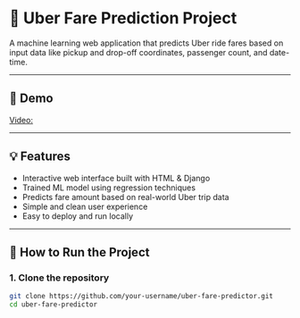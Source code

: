 
# 🚕 Uber Fare Prediction Project

A machine learning web application that predicts Uber ride fares based on input data like pickup and drop-off coordinates, passenger count, and date-time.

---

## 🎥 Demo

[Video:](https://github.com/user-attachments/assets/2fc8186e-f0ad-4b85-8586-fda2473b4074)

---

## 💡 Features

- Interactive web interface built with HTML & Django
- Trained ML model using regression techniques
- Predicts fare amount based on real-world Uber trip data
- Simple and clean user experience
- Easy to deploy and run locally

---

## 🚀 How to Run the Project

### 1. Clone the repository
```bash
git clone https://github.com/your-username/uber-fare-predictor.git
cd uber-fare-predictor
